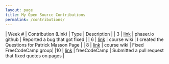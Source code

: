 ```yaml
---
layout: page
title: My Open Source Contributions
permalink: /contributions/
---
```


<!-- 
Type of the contribution should be "Wikipedia edit", "OpenStreet Map feature", "Documentation", "Course website", "Blog", 
"Browse Add-on", etc. 

The description should include a brief summary of what you did. 

Replace the first row with your contribution. 

--> 





| Week #       | Contribution (Link)  | Type  | Description | 
|  3   | [link](https://github.com/photonstorm/phaser/issues/4385)  |  phaser.io github   |  Reported a bug that got fixed   |
|  6   | [link](https://github.com/nyu-ossd-s19/wiki/wiki/Questions-for-Patrick-Masson)  |  course wiki   |  I created the Questions for Patrick Masson Page    |
| 8    | [link](https://github.com/nyu-ossd-s19/wiki/wiki/project-groups)  | course wiki   | Fixed FreeCodeCamp group|
|10    | [link](https://github.com/freeCodeCamp/freeCodeCamp/pull/35773)   | freeCodeCamp  | Submitted a pull request that fixed quotes on pages |


